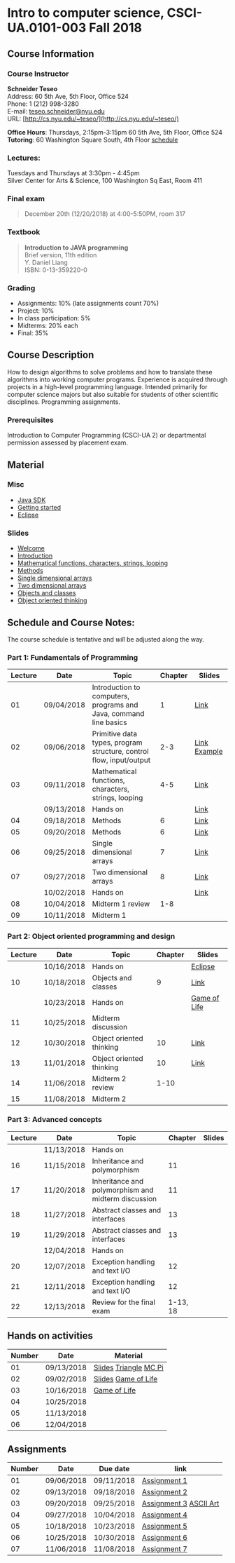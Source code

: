 # Intro to computer science, CSCI-UA.0101-003 Fall 2018

## Course Information
### Course Instructor
**Schneider Teseo**<br>
Address: 60 5th Ave, 5th Floor, Office 524<br>
Phone: 1 (212) 998-3280<br>
E-mail: [teseo.schneider@nyu.edu](mailto:teseo.schneider@nyu.edu)<br>
URL: [http://cs.nyu.edu/~teseo/](http://cs.nyu.edu/~teseo/)<br>

**Office Hours**: Thursdays, 2:15pm-3:15pm 60 5th Ave, 5th Floor, Office 524<br>
**Tutoring**: 60 Washington Square South, 4th Floor [schedule](https://github.com/teseoch/Intro-To-Computer-Science-2018/blob/master/material/Fall2018Tutors.pdf)

### Lectures:
Tuesdays and Thursdays at 3:30pm - 4:45pm<br>
Silver Center for Arts & Science,
100 Washington Sq East,
Room 411

### Final exam

> December 20th (12/20/2018) at 4:00-5:50PM, room 317


### Textbook

> **Introduction to JAVA programming**<br>
> Brief version, 11th edition<br>
> Y. Daniel Liang<br>
> ISBN: 0-13-359220-0


### Grading
 - Assignments: 10% (late assignments count 70%)
 - Project: 10%
 - In class participation: 5%
 - Midterms: 20% each
 - Final: 35%

## Course Description

How to design algorithms to solve problems and how to translate these algorithms into working computer programs. Experience is acquired through projects in a high-level programming language. Intended primarily for computer science majors but also suitable for students of other scientific disciplines. Programming assignments.



### Prerequisites
Introduction to Computer Programming (CSCI-UA 2) or departmental permission assessed by placement exam.



## Material

### Misc

- [Java SDK](http://www.oracle.com/technetwork/java/javase/downloads/index.html)
- [Getting started](https://raw.githubusercontent.com/teseoch/Intro-To-Computer-Science-2018/master/material/getting_started.pdf)
- [Eclipse](https://www.eclipse.org/)
<!-- - [Getting started Processing](https://raw.githubusercontent.com/teseoch/Intro-To-Computer-Science-2018/master/material/getting_started_processing.pdf) -->
<!-- - [Processing](https://raw.githubusercontent.com/teseoch/Intro-To-Computer-Science-2018/master/material/processing.zip) -->

### Slides
- [Welcome](https://raw.githubusercontent.com/teseoch/Intro-To-Computer-Science-2018/master/slides/lecture1-welcome.pdf)
- [Introduction](https://raw.githubusercontent.com/teseoch/Intro-To-Computer-Science-2018/master/slides/lecture2-intro.pdf)
- [Mathematical functions, characters, strings, looping](https://raw.githubusercontent.com/teseoch/Intro-To-Computer-Science-2018/master/slides/lecture3-math.pdf)
- [Methods](https://raw.githubusercontent.com/teseoch/Intro-To-Computer-Science-2018/master/slides/lecture4-methods.pdf)
- [Single dimensional arrays](https://raw.githubusercontent.com/teseoch/Intro-To-Computer-Science-2018/master/slides/lecture5-arrays.pdf)
- [Two dimensional arrays](https://raw.githubusercontent.com/teseoch/Intro-To-Computer-Science-2018/master/slides/lecture6-ndarrays.pdf)
- [Objects and classes](https://raw.githubusercontent.com/teseoch/Intro-To-Computer-Science-2018/master/slides/lecture7-objects.pdf)
- [Object oriented thinking](https://raw.githubusercontent.com/teseoch/Intro-To-Computer-Science-2018/master/slides/lecture8-thinkingoo.pdf)
<!-- - [Inheritance and Polymorphism](https://raw.githubusercontent.com/teseoch/Intro-To-Computer-Science-2018/master/slides/lecture16.pdf) -->
<!-- - [Abstract Classes and Interfaces](https://raw.githubusercontent.com/teseoch/Intro-To-Computer-Science-2018/master/slides/lecture17.pdf) -->
<!-- - [Exception and Text IO](https://raw.githubusercontent.com/teseoch/Intro-To-Computer-Science-2018/master/slides/lecture18.pdf) -->


## Schedule and Course Notes:

The course schedule is tentative and *will* be adjusted along the way.

### Part 1: Fundamentals of Programming
| Lecture | Date | Topic | Chapter | Slides |
|----|----|----|----|----|
| 01 | 09/04/2018 | Introduction to computers, programs and Java, command line basics | 1 | [Link](https://raw.githubusercontent.com/teseoch/Intro-To-Computer-Science-2018/master/slides/lecture1-welcome.pdf) |
| 02 | 09/06/2018 | Primitive data types, program structure, control flow, input/output| 2-3 | [Link](https://raw.githubusercontent.com/teseoch/Intro-To-Computer-Science-2018/master/slides/lecture2-intro.pdf) [Example](https://raw.githubusercontent.com/teseoch/Intro-To-Computer-Science-2018/master/material/Input.java) |
| 03 | 09/11/2018 | Mathematical functions, characters, strings, looping| 4-5 |[Link](https://raw.githubusercontent.com/teseoch/Intro-To-Computer-Science-2018/master/slides/lecture3-math.pdf)|
|    | 09/13/2018 | Hands on | | [Link](https://raw.githubusercontent.com/teseoch/Intro-To-Computer-Science-2018/master/material/handson1.pdf) |
| 04 | 09/18/2018 | Methods | 6 | [Link](https://raw.githubusercontent.com/teseoch/Intro-To-Computer-Science-2018/master/slides/lecture4-methods.pdf) |
| 05 | 09/20/2018 | Methods | 6 | [Link](https://raw.githubusercontent.com/teseoch/Intro-To-Computer-Science-2018/master/slides/lecture4-methods.pdf) |
| 06 | 09/25/2018 | Single dimensional arrays | 7 | [Link](https://raw.githubusercontent.com/teseoch/Intro-To-Computer-Science-2018/master/slides/lecture5-arrays.pdf) |
| 07 | 09/27/2018 | Two dimensional arrays | 8 | [Link](https://raw.githubusercontent.com/teseoch/Intro-To-Computer-Science-2018/master/slides/lecture6-ndarrays.pdf) |
|    | 10/02/2018 | Hands on | | [Link](https://raw.githubusercontent.com/teseoch/Intro-To-Computer-Science-2018/master/material/handson2.pdf) |
| 08 | 10/04/2018 | Midterm 1 review | 1-8 | |
| 09 | 10/11/2018 | Midterm 1 |  | |

### Part 2: Object oriented programming and design
| Lecture | Date | Topic | Chapter | Slides |
|----|----|----|----|----|
|    | 10/16/2018 | Hands on | | [Eclipse](https://www.eclipse.org/) |
| 10 | 10/18/2018 | Objects and classes | 9 | [Link](https://raw.githubusercontent.com/teseoch/Intro-To-Computer-Science-2018/master/slides/lecture7-objects.pdf) |
|    | 10/23/2018 | Hands on |  | [Game of Life](https://raw.githubusercontent.com/teseoch/Intro-To-Computer-Science-2018/master/material/GOL.zip) |
| 11 | 10/25/2018 | Midterm discussion | | |
| 12 | 10/30/2018 | Object oriented thinking | 10 | [Link](https://raw.githubusercontent.com/teseoch/Intro-To-Computer-Science-2018/master/slides/lecture8-thinkingoo.pdf) |
| 13 | 11/01/2018 | Object oriented thinking | 10 | [Link](https://raw.githubusercontent.com/teseoch/Intro-To-Computer-Science-2018/master/slides/lecture8-thinkingoo.pdf) |
| 14 | 11/06/2018 | Midterm 2 review | 1-10 | |
| 15 | 11/08/2018 | Midterm 2 | | |

### Part 3: Advanced concepts

| Lecture | Date | Topic | Chapter | Slides |
|----|----|----|----|----|
|    | 11/13/2018 | Hands on | ||
| 16 | 11/15/2018 | Inheritance and polymorphism | 11 | |
| 17 | 11/20/2018 | Inheritance and polymorphism and midterm discussion | 11 | |
| 18 | 11/27/2018 | Abstract classes and interfaces | 13 | |
| 19 | 11/29/2018 | Abstract classes and interfaces | 13 | |
|    | 12/04/2018 | Hands on | ||
| 20 | 12/07/2018 | Exception handling and text I/O | 12 | |
| 21 | 12/11/2018 | Exception handling and text I/O | 12 | |
| 22 | 12/13/2018 | Review for the final exam | 1-13, 18 | |


## Hands on activities
| Number | Date | Material |
|----|----|----|
| 01 | 09/13/2018 | [Slides](https://raw.githubusercontent.com/teseoch/Intro-To-Computer-Science-2018/master/material/handson1.pdf) [Triangle](https://raw.githubusercontent.com/teseoch/Intro-To-Computer-Science-2018/master/material/Triangle.java) [MC Pi](https://raw.githubusercontent.com/teseoch/Intro-To-Computer-Science-2018/master/material/PIMT.java)|
| 02 | 09/02/2018 | [Slides](https://raw.githubusercontent.com/teseoch/Intro-To-Computer-Science-2018/master/material/handson2.pdf) [Game of Life](https://raw.githubusercontent.com/teseoch/Intro-To-Computer-Science-2018/master/material/GameOfLife.java)|
| 03 | 10/16/2018 | [Game of Life](https://raw.githubusercontent.com/teseoch/Intro-To-Computer-Science-2018/master/material/GOL.zip) |
| 04 | 10/25/2018 | |
| 05 | 11/13/2018 | |
| 06 | 12/04/2018 | |


## Assignments

| Number | Date | Due date| link |
|----|----|----|----|
| 01 | 09/06/2018 | 09/11/2018 | [Assignment 1](https://raw.githubusercontent.com/teseoch/Intro-To-Computer-Science-2018/master/assignments/Assignment1.pdf)|
| 02 | 09/13/2018 | 09/18/2018 | [Assignment 2](https://raw.githubusercontent.com/teseoch/Intro-To-Computer-Science-2018/master/assignments/Assignment2.pdf)|
| 03 | 09/20/2018 | 09/25/2018 | [Assignment 3](https://raw.githubusercontent.com/teseoch/Intro-To-Computer-Science-2018/master/assignments/Assignment3.pdf) [ASCII Art](https://raw.githubusercontent.com/teseoch/Intro-To-Computer-Science-2018/master/assignments/Assignment3.txt)|
| 04 | 09/27/2018 | 10/04/2018 | [Assignment 4](https://raw.githubusercontent.com/teseoch/Intro-To-Computer-Science-2018/master/assignments/Assignment4.pdf) |
| 05 | 10/18/2018 | 10/23/2018 | [Assignment 5](https://raw.githubusercontent.com/teseoch/Intro-To-Computer-Science-2018/master/assignments/Assignment5.pdf) |
| 06 | 10/25/2018 | 10/30/2018 | [Assignment 6](https://raw.githubusercontent.com/teseoch/Intro-To-Computer-Science-2018/master/assignments/Assignment6.pdf) |
| 07 | 11/06/2018 | 11/08/2018 | [Assignment 7](https://raw.githubusercontent.com/teseoch/Intro-To-Computer-Science-2018/master/assignments/Assignment7.pdf) |




